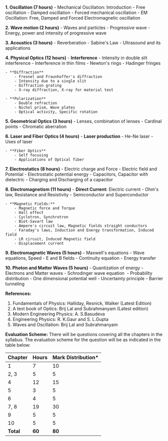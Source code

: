 **1. Oscillation (7 hours)**
    - Mechanical Oscillation: Introduction
    - Free oscillation
    - Damped oscillation
    - Forced mechanical oscillation
    - EM Oscillation: Free, Damped and Forced Electromagnetic oscillation


**2. Wave motion (2 hours)**
    - Waves and particles
    - Progressive wave
    - Energy, power and intensity of progressive wave


**3. Acoustics (3 hours)**
    - Reverberation
    - Sabine's Law
    - Ultrasound and its applications


**4. Physical Optics (12 hours)**
    - **Interference**
        - Intensity in double slit interference
        - Interference in thin films
        - Newton's rings
        - Hadinger fringes
    
    - **Diffraction**
        - Fresnel and Fraunhoffer's diffraction
        - Intensity due to a single slit
        - Diffraction grating
        - X-ray diffraction, X-ray for material test
    
    - **Polarization**
        - Double refraction
        - Nichol prism, Wave plates
        - Optical activity, Specific rotation


**5. Geometrical Optics (3 hours)**
    - Lenses, combination of lenses 
    - Cardinal points 
    - Chromatic aberration


**6. Laser and Fiber Optics (4 hours)**
    - **Laser production**
        - He-Ne laser
        - Uses of laser
    
    - **Fiber Optics**
        - Self focusing
        - Applications of Optical fiber


**7. Electrostatics (8 hours)**
    - Electric charge and Force 
    - Electric field and Potential 
    - Electrostatic potential energy 
    - Capacitors, Capacitor with dielectric 
    - Charging and Discharging of a capacitor


**8. Electromagnetism (11 hours)**
    - **Direct Current:** Electric current 
        - Ohm's law, Resistance and Resistivity 
        - Semiconductor and Superconductor
    
    - **Magnetic Fields:**
        - Magnetic force and Torque 
        - Hall effect
        - Cyclotron, Synchrotron
        - Biot-Savart law  
        - Ampere's circuit law, Magnetic fields straight conductors
        - Faraday's laws, Induction and Energy transformation, Induced field 
        - LR circuit, Induced Magnetic field
        - Displacement current


**9. Electromagnetic Waves (5 hours)**
    - Maxwell's equations
    - Wave equations, Speed
    - E and B fields
    - Continuity equation
    - Energy transfer 


**10. Photon and Matter Waves (5 hours)**
    - Quantization of energy
    - Electrons and Matter waves 
    - Schrodinger wave equation  
    - Probability distribution 
    - One dimensional potential well 
    - Uncertainty principle 
    - Barrier tunneling

**References:**
1. Fundamentals of Physics: Halliday, Resnick, Walker (Latest Edition)
2. A text book of Optics: Brij Lal and Subrahmanyam (Latest edition)
3. Modern Engineering Physics: A. S.Basudeva
4. Engineering Physics: R. K.Gaur and S. L.Gupta
5. Waves and Oscillation: Brij Lal and Subrahmanyam

**Evaluation Scheme:**
There will be questions covering all the chapters in the syllabus. The evaluation scheme for the question will be as indicated in the table below:

| Chapter   | Hours  | Mark Distribution* |
| --------- | ------ | ------------------ |
| 1         | 7      | 10                 |
| 2, 3      | 5      | 5                  |
| 4         | 12     | 15                 |
| 5         | 3      | 5                  |
| 6         | 4      | 5                  |
| 7, 8      | 19     | 30                 |
| 9         | 5      | 5                  |
| 10        | 5      | 5                  |
| **Total** | **60** | **80**             |


